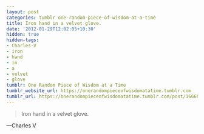 ```yaml
---
layout: post
categories: tumblr one-random-piece-of-wisdom-at-a-time
title: Iron hand in a velvet glove.
date: '2012-01-29T12:02:05+10:30'
hidden: true
hidden-tags:
- Charles-V
- iron
- hand
- in
- a
- velvet
- glove
tumblr: One Random Piece of Wisdom at a Time
tumblr_website_url: https://onerandompieceofwisdomatatime.tumblr.com
tumblr_url: https://onerandompieceofwisdomatatime.tumblr.com/post/16668641465/iron-hand-in-a-velvet-glove
---
```

> Iron hand in a velvet glove.

—Charles V
